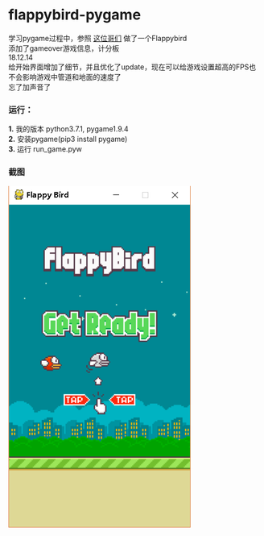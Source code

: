 # flappybird-pygame

学习pygame过程中，参照
[这位哥们](https://github.com/sourabhv/FlapPyBird/)
做了一个Flappybird  
添加了gameover游戏信息，计分板  
18.12.14  
给开始界面增加了细节，并且优化了update，现在可以给游戏设置超高的FPS也不会影响游戏中管道和地面的速度了  
忘了加声音了  

### 运行：
**1.** 我的版本 python3.7.1, pygame1.9.4  
**2.** 安装pygame(pip3 install pygame)  
**3.** 运行 run_game.pyw

### 截图
![image](screenshot.png)
